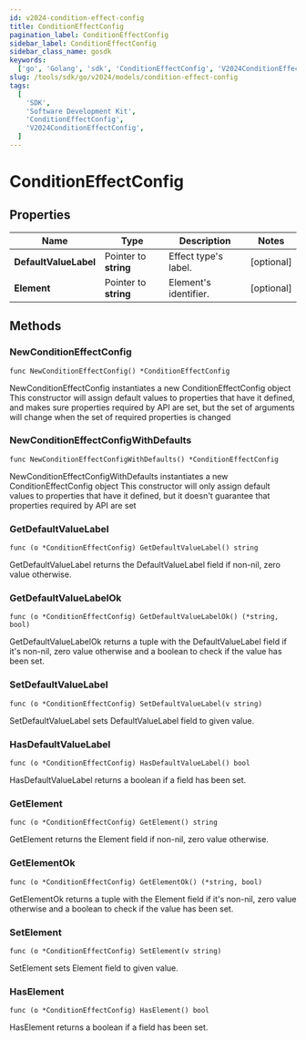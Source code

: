```yaml
---
id: v2024-condition-effect-config
title: ConditionEffectConfig
pagination_label: ConditionEffectConfig
sidebar_label: ConditionEffectConfig
sidebar_class_name: gosdk
keywords:
  ['go', 'Golang', 'sdk', 'ConditionEffectConfig', 'V2024ConditionEffectConfig']
slug: /tools/sdk/go/v2024/models/condition-effect-config
tags:
  [
    'SDK',
    'Software Development Kit',
    'ConditionEffectConfig',
    'V2024ConditionEffectConfig',
  ]
---
```


# ConditionEffectConfig

## Properties

| Name | Type | Description | Notes |
| --- | --- | --- | --- |
| **DefaultValueLabel** | Pointer to **string** | Effect type's label. | [optional] |
| **Element** | Pointer to **string** | Element's identifier. | [optional] |

## Methods

### NewConditionEffectConfig

`func NewConditionEffectConfig() *ConditionEffectConfig`

NewConditionEffectConfig instantiates a new ConditionEffectConfig object This constructor will assign default values to properties that have it defined, and makes sure properties required by API are set, but the set of arguments will change when the set of required properties is changed

### NewConditionEffectConfigWithDefaults

`func NewConditionEffectConfigWithDefaults() *ConditionEffectConfig`

NewConditionEffectConfigWithDefaults instantiates a new ConditionEffectConfig object This constructor will only assign default values to properties that have it defined, but it doesn't guarantee that properties required by API are set

### GetDefaultValueLabel

`func (o *ConditionEffectConfig) GetDefaultValueLabel() string`

GetDefaultValueLabel returns the DefaultValueLabel field if non-nil, zero value otherwise.

### GetDefaultValueLabelOk

`func (o *ConditionEffectConfig) GetDefaultValueLabelOk() (*string, bool)`

GetDefaultValueLabelOk returns a tuple with the DefaultValueLabel field if it's non-nil, zero value otherwise and a boolean to check if the value has been set.

### SetDefaultValueLabel

`func (o *ConditionEffectConfig) SetDefaultValueLabel(v string)`

SetDefaultValueLabel sets DefaultValueLabel field to given value.

### HasDefaultValueLabel

`func (o *ConditionEffectConfig) HasDefaultValueLabel() bool`

HasDefaultValueLabel returns a boolean if a field has been set.

### GetElement

`func (o *ConditionEffectConfig) GetElement() string`

GetElement returns the Element field if non-nil, zero value otherwise.

### GetElementOk

`func (o *ConditionEffectConfig) GetElementOk() (*string, bool)`

GetElementOk returns a tuple with the Element field if it's non-nil, zero value otherwise and a boolean to check if the value has been set.

### SetElement

`func (o *ConditionEffectConfig) SetElement(v string)`

SetElement sets Element field to given value.

### HasElement

`func (o *ConditionEffectConfig) HasElement() bool`

HasElement returns a boolean if a field has been set.

